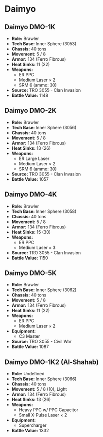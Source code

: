 # Daimyo
## Daimyo DMO-1K
- **Role:** Brawler
- **Tech Base:** Inner Sphere (3053)
- **Chassis:** 40 tons
- **Movement:** 5 / 8
- **Armor:** 134 (Ferro Fibrous)
- **Heat Sinks:** 11 (22)
- **Weapons:**
  - ER PPC
  - Medium Laser × 2
  - SRM 6 (ammo: 30)
- **Source:** TRO 3055 - Clan Invasion
- **Battle Value:** 1148

## Daimyo DMO-2K
- **Role:** Brawler
- **Tech Base:** Inner Sphere (3056)
- **Chassis:** 40 tons
- **Movement:** 5 / 8
- **Armor:** 134 (Ferro Fibrous)
- **Heat Sinks:** 13 (26)
- **Weapons:**
  - ER Large Laser
  - Medium Laser × 2
  - SRM 6 (ammo: 30)
- **Source:** TRO 3055 - Clan Invasion
- **Battle Value:** 1057

## Daimyo DMO-4K
- **Role:** Brawler
- **Tech Base:** Inner Sphere (3058)
- **Chassis:** 40 tons
- **Movement:** 5 / 8
- **Armor:** 134 (Ferro Fibrous)
- **Heat Sinks:** 15 (30)
- **Weapons:**
  - ER PPC
  - Medium Laser × 3
- **Source:** TRO 3055 - Clan Invasion
- **Battle Value:** 1150

## Daimyo DMO-5K
- **Role:** Brawler
- **Tech Base:** Inner Sphere (3062)
- **Chassis:** 40 tons
- **Movement:** 5 / 8
- **Armor:** 134 (Ferro Fibrous)
- **Heat Sinks:** 11 (22)
- **Weapons:**
  - ER PPC
  - Medium Laser × 2
- **Equipment:**
  - C3 Master
- **Source:** TRO 3055 - Civil War
- **Battle Value:** 1087

## Daimyo DMO-1K2 (Al-Shahab)
- **Role:** Undefined
- **Tech Base:** Inner Sphere (3066)
- **Chassis:** 40 tons
- **Movement:** 5 / 8 (10), Light
- **Armor:** 134 (Ferro Fibrous)
- **Heat Sinks:** 13 (26)
- **Weapons:**
  - Heavy PPC w/ PPC Capacitor
  - Small X-Pulse Laser × 2
- **Equipment:**
  - Supercharger
- **Battle Value:** 1332

